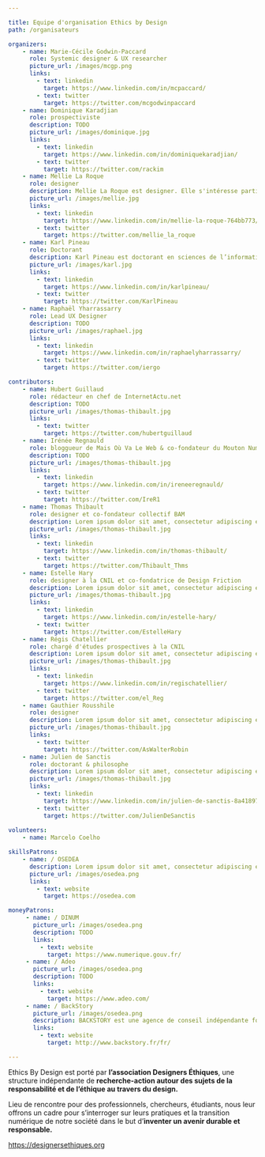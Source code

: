 ```yaml
---

title: Equipe d'organisation Ethics by Design
path: /organisateurs

organizers:
    - name: Marie-Cécile Godwin-Paccard
      role: Systemic designer & UX researcher
      picture_url: /images/mcgp.png
      links:
        - text: linkedin
          target: https://www.linkedin.com/in/mcpaccard/
        - text: twitter
          target: https://twitter.com/mcgodwinpaccard
    - name: Dominique Karadjian
      role: prospectiviste
      description: TODO
      picture_url: /images/dominique.jpg
      links:
        - text: linkedin
          target: https://www.linkedin.com/in/dominiquekaradjian/
        - text: twitter
          target: https://twitter.com/rackim
    - name: Mellie La Roque
      role: designer
      description: Mellie La Roque est designer. Elle s'intéresse particulièrement au sujet de responsabilité du designer, de pratiques et méthodologies de design plus vertueuses - design systémique, sobriété numérique. 
      picture_url: /images/mellie.jpg
      links:
        - text: linkedin
          target: https://www.linkedin.com/in/mellie-la-roque-764bb773/
        - text: twitter
          target: https://twitter.com/mellie_la_roque
    - name: Karl Pineau
      role: Doctorant
      description: Karl Pineau est doctorant en sciences de l’information et de la communication. Il s’intéresse particulièrement aux notions de design de l’attention, design persuasif.
      picture_url: /images/karl.jpg
      links:
        - text: linkedin
          target: https://www.linkedin.com/in/karlpineau/
        - text: twitter
          target: https://twitter.com/KarlPineau
    - name: Raphaël Yharrassarry
      role: Lead UX Designer
      description: TODO
      picture_url: /images/raphael.jpg
      links:
        - text: linkedin
          target: https://www.linkedin.com/in/raphaelyharrassarry/
        - text: twitter
          target: https://twitter.com/iergo

contributors:
    - name: Hubert Guillaud
      role: rédacteur en chef de InternetActu.net
      description: TODO
      picture_url: /images/thomas-thibault.jpg
      links:
        - text: twitter
          target: https://twitter.com/hubertguillaud
    - name: Irénée Regnauld
      role: bloggueur de Mais Où Va Le Web & co-fondateur du Mouton Numérique
      description: TODO
      picture_url: /images/thomas-thibault.jpg
      links:
        - text: linkedin
          target: https://www.linkedin.com/in/ireneeregnauld/
        - text: twitter
          target: https://twitter.com/IreR1
    - name: Thomas Thibault
      role: designer et co-fondateur collectif BAM
      description: Lorem ipsum dolor sit amet, consectetur adipiscing elit. Pellentesque volutpat sem consequat tincidunt posuere. Curabitur vel blandit mauris. Pellentesque volutpat.
      picture_url: /images/thomas-thibault.jpg
      links:
        - text: linkedin
          target: https://www.linkedin.com/in/thomas-thibault/
        - text: twitter
          target: https://twitter.com/Thibault_Thms
    - name: Estelle Hary
      role: designer à la CNIL et co-fondatrice de Design Friction
      description: Lorem ipsum dolor sit amet, consectetur adipiscing elit. Pellentesque volutpat sem consequat tincidunt posuere. Curabitur vel blandit mauris. Pellentesque volutpat.
      picture_url: /images/thomas-thibault.jpg
      links:
        - text: linkedin
          target: https://www.linkedin.com/in/estelle-hary/
        - text: twitter
          target: https://twitter.com/EstelleHary
    - name: Régis Chatellier
      role: chargé d'études prospectives à la CNIL
      description: Lorem ipsum dolor sit amet, consectetur adipiscing elit. Pellentesque volutpat sem consequat tincidunt posuere. Curabitur vel blandit mauris. Pellentesque volutpat.
      picture_url: /images/thomas-thibault.jpg
      links:
        - text: linkedin
          target: https://www.linkedin.com/in/regischatellier/
        - text: twitter
          target: https://twitter.com/el_Reg
    - name: Gauthier Rousshile
      role: designer
      description: Lorem ipsum dolor sit amet, consectetur adipiscing elit. Pellentesque volutpat sem consequat tincidunt posuere. Curabitur vel blandit mauris. Pellentesque volutpat.
      picture_url: /images/thomas-thibault.jpg
      links:
        - text: twitter
          target: https://twitter.com/AsWalterRobin
    - name: Julien de Sanctis
      role: doctorant & philosophe
      description: Lorem ipsum dolor sit amet, consectetur adipiscing elit. Pellentesque volutpat sem consequat tincidunt posuere. Curabitur vel blandit mauris. Pellentesque volutpat.
      picture_url: /images/thomas-thibault.jpg
      links:
        - text: linkedin
          target: https://www.linkedin.com/in/julien-de-sanctis-8a418979/
        - text: twitter
          target: https://twitter.com/JulienDeSanctis
          
volunteers:
    - name: Marcelo Coelho

skillsPatrons:
    - name: / OSEDEA
      description: Lorem ipsum dolor sit amet, consectetur adipiscing elit. Pellentesque volutpat sem consequat tincidunt posuere. Curabitur vel blandit mauris. Pellentesque volutpat.
      picture_url: /images/osedea.png
      links:
        - text: website
          target: https://osedea.com

moneyPatrons:
     - name: / DINUM
       picture_url: /images/osedea.png
       description: TODO
       links:
         - text: website
           target: https://www.numerique.gouv.fr/
     - name: / Adeo
       picture_url: /images/osedea.png
       description: TODO
       links:
         - text: website
           target: https://www.adeo.com/
     - name: / BackStory
       picture_url: /images/osedea.png
       description: BACKSTORY est une agence de conseil indépendante fondée en 2010 par des spécialistes de l’expérience utilisateur et du conseil stratégique, engagés et soucieux d’appliquer une démarche éthique et responsable, dans un esprit entreprenarial.
       links:
         - text: website
           target: http://www.backstory.fr/fr/

---
```


Ethics By Design est porté par **l’association Designers Éthiques**, une structure indépendante de **recherche-action autour des sujets de la responsabilité et de l’éthique au travers du design.**

Lieu de rencontre pour des professionnels, chercheurs, étudiants, nous leur offrons un cadre pour s’interroger sur leurs pratiques et la transition numérique de notre société dans le but d’**inventer un avenir durable et responsable.**

https://designersethiques.org